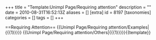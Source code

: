 +++
title = "Template:Unimpl Page/Requiring attention"
description = ""
date = 2010-08-31T16:52:13Z
aliases = []
[extra]
id = 8197
[taxonomies]
categories = []
tags = []
+++

==Requiring Attention==
{{Unimpl Page/Requiring attention/Examples|{{{1}}}}}
{{Unimpl Page/Requiring attention/Others|{{{1}}}}}<noinclude>{{template}}</noinclude>
